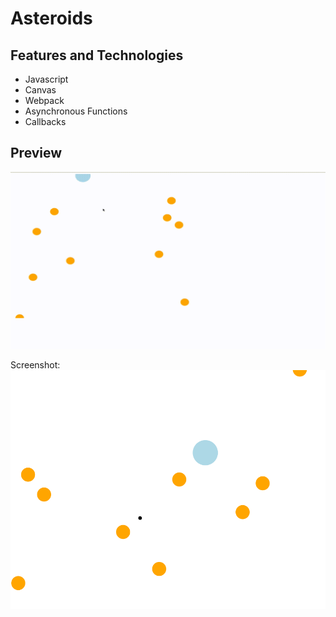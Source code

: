 # Asteroids

## Features and Technologies

- Javascript
- Canvas
- Webpack
- Asynchronous Functions
- Callbacks

## Preview

![demo](docs/asteroids_demo.gif)

Screenshot:
![screenshot](docs/screenshot.png)
